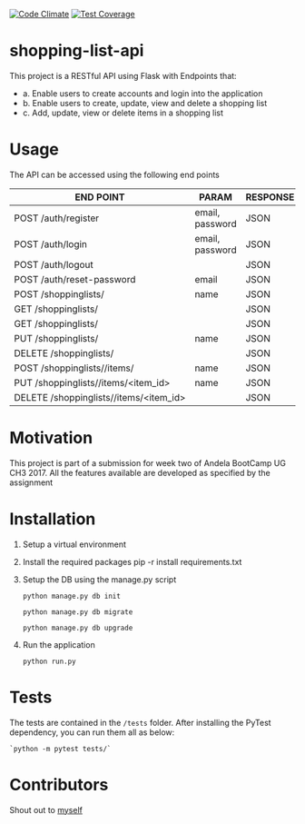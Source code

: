 [![Code Climate](https://codeclimate.com/github/codeclimate/codeclimate/badges/gpa.svg)](https://codeclimate.com/github/pluwum/shopping-list-api)
[![Test Coverage](https://codeclimate.com/github/codeclimate/codeclimate/badges/coverage.svg)](https://codeclimate.com/github/pluwum/shopping-list-api)
# shopping-list-api
This project is a RESTful API using Flask with Endpoints that:
- a. Enable users to create accounts and login into the application 
- b. Enable users to create, update, view and delete a shopping list
- c. Add, update, view or delete items in a shopping list

# Usage
The API can be accessed using the following end points

END POINT|PARAM|RESPONSE
----------|------|--------
POST /auth/register|email, password | JSON
POST /auth/login  | email, password | JSON
POST /auth/logout | | JSON
POST /auth/reset-password  | email | JSON
POST /shoppinglists/  | name | JSON
GET /shoppinglists/  | | JSON
GET /shoppinglists/<id>  | | JSON
PUT /shoppinglists/<id>  | name | JSON
DELETE /shoppinglists/<id>  | | JSON
POST /shoppinglists/<id>/items/  | name | JSON
PUT /shoppinglists/<id>/items/<item_id>  | name |JSON
DELETE /shoppinglists/<id>/items/<item_id> | | JSON

# Motivation

This project is part of a submission for week two of Andela BootCamp UG CH3 2017. All the features available are developed as specified by the assignment
# Installation

1. Setup a virtual environment

2. Install the required packages
    pip -r install requirements.txt

3. Setup the DB using the manage.py script

    `python manage.py db init`

    `python manage.py db migrate`

    `python manage.py db upgrade`

4. Run the application

    `python run.py`

# Tests

The tests are contained in the `/tests` folder. After installing the PyTest dependency, you can run them  all as below:

    `python -m pytest tests/`

# Contributors

Shout out to [myself](https://github.com/pluwum)